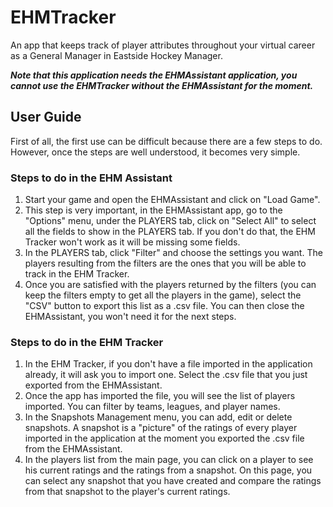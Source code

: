 
# EHMTracker

An app that keeps track of player attributes throughout your virtual career as a General Manager in Eastside Hockey Manager.

***Note that this application needs the EHMAssistant application, you cannot use the EHMTracker without the EHMAssistant for the moment.***

## User Guide
First of all, the first use can be difficult because there are a few steps to do. However, once the steps are well understood, it becomes very simple.

### Steps to do in the EHM Assistant
1. Start your game and open the EHMAssistant and click on "Load Game".
2. This step is very important, in the EHMAssistant app, go to the "Options" menu, under the PLAYERS tab, click on "Select All" to select all the fields to show in the PLAYERS tab. If you don't do that, the EHM Tracker won't work as it will be missing some fields.
3. In the PLAYERS tab, click "Filter" and choose the settings you want. The players resulting from the filters are the ones that you will be able to track in the EHM Tracker.
4. Once you are satisfied with the players returned by the filters (you can keep the filters empty to get all the players in the game), select the "CSV" button to export this list as a .csv file.
You can then close the EHMAssistant, you won't need it for the next steps.

### Steps to do in the EHM Tracker

1. In the EHM Tracker, if you don't have a file imported in the application already, it will ask you to import one. Select the .csv file that you just exported from the EHMAssistant.
2. Once the app has imported the file, you will see the list of players imported. You can filter by teams, leagues, and player names.
3. In the Snapshots Management menu, you can add, edit or delete snapshots. A snapshot is a "picture" of the ratings of every player imported in the application at the moment you exported the .csv file from the EHMAssistant.
4. In the players list from the main page, you can click on a player to see his current ratings and the ratings from a snapshot. On this page, you can select any snapshot that you have created and compare the ratings from that snapshot to the player's current ratings.
